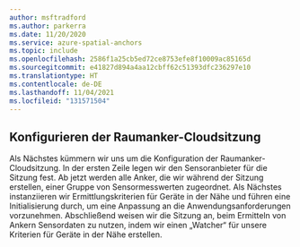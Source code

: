 ```yaml
---
author: msftradford
ms.author: parkerra
ms.date: 11/20/2020
ms.service: azure-spatial-anchors
ms.topic: include
ms.openlocfilehash: 2586f1a25cb5ed72ce8753efe8f10009ac85165d
ms.sourcegitcommit: e41827d894a4aa12cbff62c51393dfc236297e10
ms.translationtype: HT
ms.contentlocale: de-DE
ms.lasthandoff: 11/04/2021
ms.locfileid: "131571504"
---
```

## <a name="configure-the-cloud-spatial-anchor-session"></a>Konfigurieren der Raumanker-Cloudsitzung

Als Nächstes kümmern wir uns um die Konfiguration der Raumanker-Cloudsitzung. In der ersten Zeile legen wir den Sensoranbieter für die Sitzung fest. Ab jetzt werden alle Anker, die wir während der Sitzung erstellen, einer Gruppe von Sensormesswerten zugeordnet. Als Nächstes instanziieren wir Ermittlungskriterien für Geräte in der Nähe und führen eine Initialisierung durch, um eine Anpassung an die Anwendungsanforderungen vorzunehmen. Abschließend weisen wir die Sitzung an, beim Ermitteln von Ankern Sensordaten zu nutzen, indem wir einen „Watcher“ für unsere Kriterien für Geräte in der Nähe erstellen.
